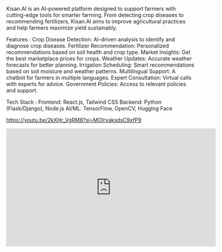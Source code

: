 Kisan.AI is an AI-powered platform designed to support farmers with cutting-edge tools for smarter farming. From detecting crop diseases to recommending fertilizers, Kisan.AI aims to improve agricultural practices and help farmers maximize yield sustainably.

Features :
Crop Disease Detection: AI-driven analysis to identify and diagnose crop diseases.
Fertilizer Recommendation: Personalized recommendations based on soil health and crop type.
Market Insights: Get the best marketplace prices for crops.
Weather Updates: Accurate weather forecasts for better planning.
Irrigation Scheduling: Smart recommendations based on soil moisture and weather patterns.
Multilingual Support: A chatbot for farmers in multiple languages.
Expert Consultation: Virtual calls with experts for advice.
Government Policies: Access to relevant policies and support.

Tech Stack :
Frontend: React.js, Tailwind CSS
Backend: Python (Flask/Django), Node.js
AI/ML: TensorFlow, OpenCV, Hugging Face


https://youtu.be/2kXHr_VgRM8?si=MOIrvaksdsC9xfP9
<iframe width="560" height="315" src="https://www.youtube.com/embed/2kXHr_VgRM8?si=MOIrvaksdsC9xfP9" title="YouTube video player" frameborder="0" allow="accelerometer; autoplay; clipboard-write; encrypted-media; gyroscope; picture-in-picture; web-share" referrerpolicy="strict-origin-when-cross-origin" allowfullscreen></iframe>

